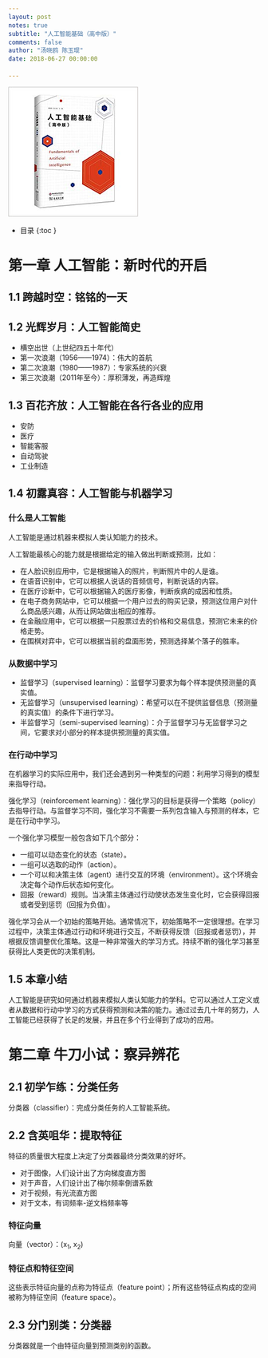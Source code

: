 ```yaml
---
layout: post
notes: true
subtitle: "人工智能基础（高中版）"
comments: false
author: "汤晓鸥 陈玉琨"
date: 2018-06-27 00:00:00

---
```


![](/img/notes/machinelearning/fundamentalsOfArtificialIntelligence/fundamentals_of_artificial_intelligence.jpg)

*   目录
{:toc }

# 第一章 人工智能：新时代的开启

## 1.1 跨越时空：铭铭的一天

## 1.2 光辉岁月：人工智能简史

*	横空出世（上世纪四五十年代）
*	第一次浪潮（1956——1974）：伟大的首航
*	第二次浪潮（1980——1987）：专家系统的兴衰
*	第三次浪潮（2011年至今）：厚积薄发，再造辉煌

## 1.3 百花齐放：人工智能在各行各业的应用

*	安防
*	医疗
*	智能客服
*	自动驾驶
*	工业制造

## 1.4 初露真容：人工智能与机器学习

### 什么是人工智能

人工智能是通过机器来模拟人类认知能力的技术。

人工智能最核心的能力就是根据给定的输入做出判断或预测，比如：

*	在人脸识别应用中，它是根据输入的照片，判断照片中的人是谁。
*	在语音识别中，它可以根据人说话的音频信号，判断说话的内容。
*	在医疗诊断中，它可以根据输入的医疗影像，判断疾病的成因和性质。
*	在电子商务网站中，它可以根据一个用户过去的购买记录，预测这位用户对什么商品感兴趣，从而让网站做出相应的推荐。
*	在金融应用中，它可以根据一只股票过去的价格和交易信息，预测它未来的价格走势。
*	在围棋对弈中，它可以根据当前的盘面形势，预测选择某个落子的胜率。

### 从数据中学习

*	监督学习（supervised learning）：监督学习要求为每个样本提供预测量的真实值。
*	无监督学习（unsupervised learning）：希望可以在不提供监督信息（预测量的真实值）的条件下进行学习。
*	半监督学习（semi-supervised learning）：介于监督学习与无监督学习之间，它要求对小部分的样本提供预测量的真实值。

### 在行动中学习

在机器学习的实际应用中，我们还会遇到另一种类型的问题：利用学习得到的模型来指导行动。

强化学习（reinforcement learning）：强化学习的目标是获得一个策略（policy）去指导行动。与监督学习不同，强化学习不需要一系列包含输入与预测的样本，它是在行动中学习。

一个强化学习模型一般包含如下几个部分：

*	一组可以动态变化的状态（state）。
*	一组可以选取的动作（action）。
*	一个可以和决策主体（agent）进行交互的环境（environment）。这个环境会决定每个动作后状态如何变化。
*	回报（reward）规则。当决策主体通过行动使状态发生变化时，它会获得回报或者受到惩罚（回报为负值）。

强化学习会从一个初始的策略开始。通常情况下，初始策略不一定很理想。在学习过程中，决策主体通过行动和环境进行交互，不断获得反馈（回报或者惩罚），并根据反馈调整优化策略。这是一种非常强大的学习方式。持续不断的强化学习甚至获得比人类更优的决策机制。

## 1.5 本章小结

人工智能是研究如何通过机器来模拟人类认知能力的学科。它可以通过人工定义或者从数据和行动中学习的方式获得预测和决策的能力。通过过去几十年的努力，人工智能已经获得了长足的发展，并且在多个行业得到了成功的应用。

# 第二章 牛刀小试：察异辨花

## 2.1 初学乍练：分类任务

分类器（classifier）：完成分类任务的人工智能系统。

## 2.2 含英咀华：提取特征

特征的质量很大程度上决定了分类器最终分类效果的好坏。

*	对于图像，人们设计出了方向梯度直方图
*	对于声音，人们设计出了梅尔频率倒谱系数
*	对于视频，有光流直方图
*	对于文本，有词频率-逆文档频率等

### 特征向量

向量（vector）：(x<sub>1</sub>, x<sub>2</sub>)

### 特征点和特征空间

这些表示特征向量的点称为特征点（feature point）；所有这些特征点构成的空间被称为特征空间（feature space）。

## 2.3 分门别类：分类器

分类器就是一个由特征向量到预测类别的函数。